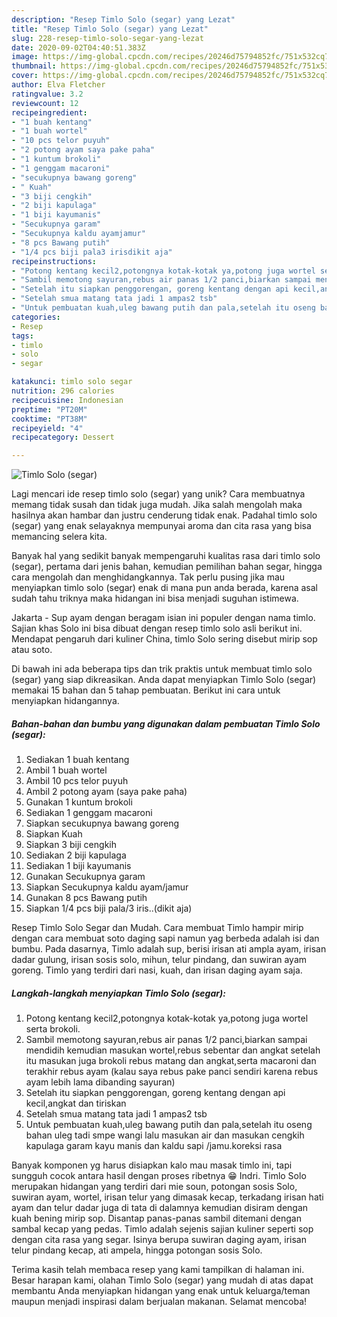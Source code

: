 ```yaml
---
description: "Resep Timlo Solo (segar) yang Lezat"
title: "Resep Timlo Solo (segar) yang Lezat"
slug: 228-resep-timlo-solo-segar-yang-lezat
date: 2020-09-02T04:40:51.383Z
image: https://img-global.cpcdn.com/recipes/20246d75794852fc/751x532cq70/timlo-solo-segar-foto-resep-utama.jpg
thumbnail: https://img-global.cpcdn.com/recipes/20246d75794852fc/751x532cq70/timlo-solo-segar-foto-resep-utama.jpg
cover: https://img-global.cpcdn.com/recipes/20246d75794852fc/751x532cq70/timlo-solo-segar-foto-resep-utama.jpg
author: Elva Fletcher
ratingvalue: 3.2
reviewcount: 12
recipeingredient:
- "1 buah kentang"
- "1 buah wortel"
- "10 pcs telor puyuh"
- "2 potong ayam saya pake paha"
- "1 kuntum brokoli"
- "1 genggam macaroni"
- "secukupnya bawang goreng"
- " Kuah"
- "3 biji cengkih"
- "2 biji kapulaga"
- "1 biji kayumanis"
- "Secukupnya garam"
- "Secukupnya kaldu ayamjamur"
- "8 pcs Bawang putih"
- "1/4 pcs biji pala3 irisdikit aja"
recipeinstructions:
- "Potong kentang kecil2,potongnya kotak-kotak ya,potong juga wortel serta brokoli."
- "Sambil memotong sayuran,rebus air panas 1/2 panci,biarkan sampai mendidih kemudian masukan wortel,rebus sebentar dan angkat setelah itu masukan juga brokoli rebus matang dan angkat,serta macaroni dan terakhir rebus ayam (kalau saya rebus pake panci sendiri karena rebus ayam lebih lama dibanding sayuran)"
- "Setelah itu siapkan penggorengan, goreng kentang dengan api kecil,angkat dan tiriskan"
- "Setelah smua matang tata jadi 1 ampas2 tsb"
- "Untuk pembuatan kuah,uleg bawang putih dan pala,setelah itu oseng bahan uleg tadi smpe wangi lalu masukan air dan masukan cengkih kapulaga garam kayu manis dan kaldu sapi /jamu.koreksi rasa"
categories:
- Resep
tags:
- timlo
- solo
- segar

katakunci: timlo solo segar 
nutrition: 296 calories
recipecuisine: Indonesian
preptime: "PT20M"
cooktime: "PT38M"
recipeyield: "4"
recipecategory: Dessert

---
```



![Timlo Solo (segar)](https://img-global.cpcdn.com/recipes/20246d75794852fc/751x532cq70/timlo-solo-segar-foto-resep-utama.jpg)

Lagi mencari ide resep timlo solo (segar) yang unik? Cara membuatnya memang tidak susah dan tidak juga mudah. Jika salah mengolah maka hasilnya akan hambar dan justru cenderung tidak enak. Padahal timlo solo (segar) yang enak selayaknya mempunyai aroma dan cita rasa yang bisa memancing selera kita.

Banyak hal yang sedikit banyak mempengaruhi kualitas rasa dari timlo solo (segar), pertama dari jenis bahan, kemudian pemilihan bahan segar, hingga cara mengolah dan menghidangkannya. Tak perlu pusing jika mau menyiapkan timlo solo (segar) enak di mana pun anda berada, karena asal sudah tahu triknya maka hidangan ini bisa menjadi suguhan istimewa.

Jakarta - Sup ayam dengan beragam isian ini populer dengan nama timlo. Sajian khas Solo ini bisa dibuat dengan resep timlo solo asli berikut ini. Mendapat pengaruh dari kuliner China, timlo Solo sering disebut mirip sop atau soto.


Di bawah ini ada beberapa tips dan trik praktis untuk membuat timlo solo (segar) yang siap dikreasikan. Anda dapat menyiapkan Timlo Solo (segar) memakai 15 bahan dan 5 tahap pembuatan. Berikut ini cara untuk menyiapkan hidangannya.

<!--inarticleads1-->

##### Bahan-bahan dan bumbu yang digunakan dalam pembuatan Timlo Solo (segar):

1. Sediakan 1 buah kentang
1. Ambil 1 buah wortel
1. Ambil 10 pcs telor puyuh
1. Ambil 2 potong ayam (saya pake paha)
1. Gunakan 1 kuntum brokoli
1. Sediakan 1 genggam macaroni
1. Siapkan secukupnya bawang goreng
1. Siapkan  Kuah
1. Siapkan 3 biji cengkih
1. Sediakan 2 biji kapulaga
1. Sediakan 1 biji kayumanis
1. Gunakan Secukupnya garam
1. Siapkan Secukupnya kaldu ayam/jamur
1. Gunakan 8 pcs Bawang putih
1. Siapkan 1/4 pcs biji pala/3 iris..(dikit aja)


Resep Timlo Solo Segar dan Mudah. Cara membuat Timlo hampir mirip dengan cara membuat soto daging sapi namun yag berbeda adalah isi dan bumbu. Pada dasarnya, Timlo adalah sup, berisi irisan ati ampla ayam, irisan dadar gulung, irisan sosis solo, mihun, telur pindang, dan suwiran ayam goreng. Timlo yang terdiri dari nasi, kuah, dan irisan daging ayam saja. 

<!--inarticleads2-->

##### Langkah-langkah menyiapkan Timlo Solo (segar):

1. Potong kentang kecil2,potongnya kotak-kotak ya,potong juga wortel serta brokoli.
1. Sambil memotong sayuran,rebus air panas 1/2 panci,biarkan sampai mendidih kemudian masukan wortel,rebus sebentar dan angkat setelah itu masukan juga brokoli rebus matang dan angkat,serta macaroni dan terakhir rebus ayam (kalau saya rebus pake panci sendiri karena rebus ayam lebih lama dibanding sayuran)
1. Setelah itu siapkan penggorengan, goreng kentang dengan api kecil,angkat dan tiriskan
1. Setelah smua matang tata jadi 1 ampas2 tsb
1. Untuk pembuatan kuah,uleg bawang putih dan pala,setelah itu oseng bahan uleg tadi smpe wangi lalu masukan air dan masukan cengkih kapulaga garam kayu manis dan kaldu sapi /jamu.koreksi rasa


Banyak komponen yg harus disiapkan kalo mau masak timlo ini, tapi sungguh cocok antara hasil dengan proses ribetnya 😁 Indri. Timlo Solo merupakan hidangan yang terdiri dari mie soun, potongan sosis Solo, suwiran ayam, wortel, irisan telur yang dimasak kecap, terkadang irisan hati ayam dan telur dadar juga di tata di dalamnya kemudian disiram dengan kuah bening mirip sop. Disantap panas-panas sambil ditemani dengan sambal kecap yang pedas. Timlo adalah sejenis sajian kuliner seperti sop dengan cita rasa yang segar. Isinya berupa suwiran daging ayam, irisan telur pindang kecap, ati ampela, hingga potongan sosis Solo. 

Terima kasih telah membaca resep yang kami tampilkan di halaman ini. Besar harapan kami, olahan Timlo Solo (segar) yang mudah di atas dapat membantu Anda menyiapkan hidangan yang enak untuk keluarga/teman maupun menjadi inspirasi dalam berjualan makanan. Selamat mencoba!
